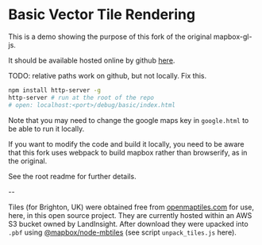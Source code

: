 # Basic Vector Tile Rendering

This is a demo showing the purpose of this fork of the original mapbox-gl-js.

It should be available hosted online by github [here](https://landtechnologies.github.io/Mapbox-vector-tiles-basic-js-renderer/debug/basic/).

TODO: relative paths work on github, but not locally. Fix this.

```bash
npm install http-server -g
http-server # run at the root of the repo
# open: localhost:<port>/debug/basic/index.html
```

Note that you may need to change the google maps key in `google.html` to be able to run it locally.

If you want to modify the code and build it locally, you need to be aware that this fork uses webpack to build mapbox rather than browserify, as in the original.

See the root readme for further details.

--

Tiles (for Brighton, UK) were obtained free from [openmaptiles.com](https://openmaptiles.com/downloads/tileset/osm/europe/great-britain/england/brighton/?usage=open-source) for use, here, in this open source project. They are currently hosted within an AWS S3 bucket owned by LandInsight. After download they were upacked into `.pbf` using [@mapbox/node-mbtiles](https://github.com/mapbox/node-mbtiles) (see script `unpack_tiles.js` here).
